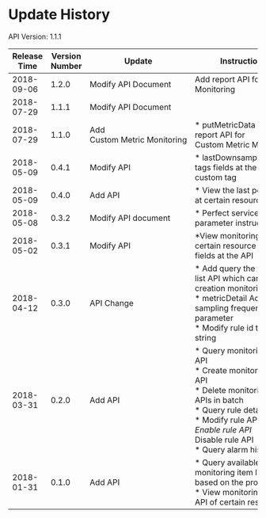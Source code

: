 # Update History #
API Version: 1.1.1

|Release Time|Version Number| Update |Instructions|
|---|---|---|---|
|2018-09-06|1.2.0 |Modify API Document|Add report API for Monitoring| 
|2018-07-29|1.1.1 |Modify API Document|| 
|2018-07-29|1.1.0|Add Custom Metric Monitoring|* putMetricData Add report API for Custom Metric Monitoring|
|2018-05-09|0.4.1|Modify API|* lastDownsample adds tags fields at the API, custom tag|
|2018-05-09|0.4.0|Add API|* View the last point API at certain resource|
|2018-05-08|0.3.2|Modify API document|* Perfect serviceCode parameter instructions|
|2018-05-02|0.3.1|Modify API|*View monitoring data of certain resource Add tags fields at the API|
|2018-04-12|0.3.0|API Change|* Add query the metric list API which can use the creation monitoring rules<br>* metricDetail Add sampling frequency parameter<br>* Modify rule id type to string|
|2018-03-31| 0.2.0|Add API|* Query monitoring rule API<br>* Create monitoring rule API<br>* Delete monitoring rule APIs in batch<br>* Query rule details API<br>* Modify rule API<br>*Enable rule API<br>* Disable rule API<br>* Query alarm history API|
|2018-01-31|0.1.0|Add API|    * Query available monitoring item list API based on the product line<br>* View monitoring data API of certain resource|